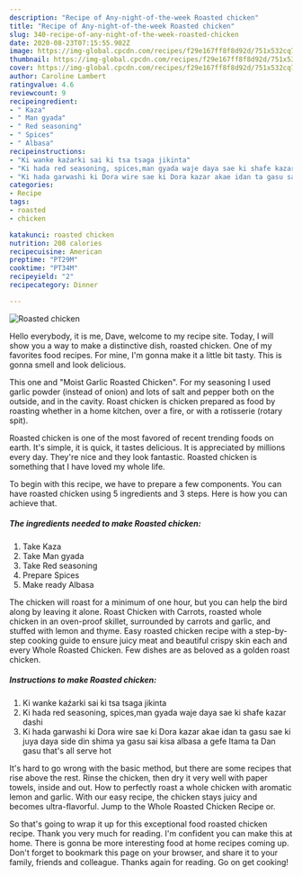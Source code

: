 ```yaml
---
description: "Recipe of Any-night-of-the-week Roasted chicken"
title: "Recipe of Any-night-of-the-week Roasted chicken"
slug: 340-recipe-of-any-night-of-the-week-roasted-chicken
date: 2020-08-23T07:15:55.902Z
image: https://img-global.cpcdn.com/recipes/f29e167ff8f8d92d/751x532cq70/roasted-chicken-recipe-main-photo.jpg
thumbnail: https://img-global.cpcdn.com/recipes/f29e167ff8f8d92d/751x532cq70/roasted-chicken-recipe-main-photo.jpg
cover: https://img-global.cpcdn.com/recipes/f29e167ff8f8d92d/751x532cq70/roasted-chicken-recipe-main-photo.jpg
author: Caroline Lambert
ratingvalue: 4.6
reviewcount: 9
recipeingredient:
- " Kaza"
- " Man gyada"
- " Red seasoning"
- " Spices"
- " Albasa"
recipeinstructions:
- "Ki wanke kaźarki sai ki tsa tsaga jikinta"
- "Ki hada red seasoning, spices,man gyada waje daya sae ki shafe kazar dashi"
- "Ki hada garwashi ki Dora wire sae ki Dora kazar akae idan ta gasu sae ki juya daya side din shima ya gasu sai kisa albasa a gefe Itama ta Dan gasu that&#39;s all serve hot"
categories:
- Recipe
tags:
- roasted
- chicken

katakunci: roasted chicken 
nutrition: 208 calories
recipecuisine: American
preptime: "PT29M"
cooktime: "PT34M"
recipeyield: "2"
recipecategory: Dinner

---
```



![Roasted chicken](https://img-global.cpcdn.com/recipes/f29e167ff8f8d92d/751x532cq70/roasted-chicken-recipe-main-photo.jpg)

Hello everybody, it is me, Dave, welcome to my recipe site. Today, I will show you a way to make a distinctive dish, roasted chicken. One of my favorites food recipes. For mine, I'm gonna make it a little bit tasty. This is gonna smell and look delicious.

This one and &#34;Moist Garlic Roasted Chicken&#34;. For my seasoning I used garlic powder (instead of onion) and lots of salt and pepper both on the outside, and in the cavity. Roast chicken is chicken prepared as food by roasting whether in a home kitchen, over a fire, or with a rotisserie (rotary spit).

Roasted chicken is one of the most favored of recent trending foods on earth. It's simple, it is quick, it tastes delicious. It is appreciated by millions every day. They're nice and they look fantastic. Roasted chicken is something that I have loved my whole life.


To begin with this recipe, we have to prepare a few components. You can have roasted chicken using 5 ingredients and 3 steps. Here is how you can achieve that.

<!--inarticleads1-->

##### The ingredients needed to make Roasted chicken:

1. Take  Kaza
1. Take  Man gyada
1. Take  Red seasoning
1. Prepare  Spices
1. Make ready  Albasa


The chicken will roast for a minimum of one hour, but you can help the bird along by leaving it alone. Roast Chicken with Carrots, roasted whole chicken in an oven-proof skillet, surrounded by carrots and garlic, and stuffed with lemon and thyme. Easy roasted chicken recipe with a step-by-step cooking guide to ensure juicy meat and beautiful crispy skin each and every Whole Roasted Chicken. Few dishes are as beloved as a golden roast chicken. 

<!--inarticleads2-->

##### Instructions to make Roasted chicken:

1. Ki wanke kaźarki sai ki tsa tsaga jikinta
1. Ki hada red seasoning, spices,man gyada waje daya sae ki shafe kazar dashi
1. Ki hada garwashi ki Dora wire sae ki Dora kazar akae idan ta gasu sae ki juya daya side din shima ya gasu sai kisa albasa a gefe Itama ta Dan gasu that&#39;s all serve hot


It&#39;s hard to go wrong with the basic method, but there are some recipes that rise above the rest. Rinse the chicken, then dry it very well with paper towels, inside and out. How to perfectly roast a whole chicken with aromatic lemon and garlic. With our easy recipe, the chicken stays juicy and becomes ultra-flavorful. Jump to the Whole Roasted Chicken Recipe or. 

So that's going to wrap it up for this exceptional food roasted chicken recipe. Thank you very much for reading. I'm confident you can make this at home. There is gonna be more interesting food at home recipes coming up. Don't forget to bookmark this page on your browser, and share it to your family, friends and colleague. Thanks again for reading. Go on get cooking!

